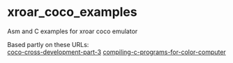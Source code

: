 # xroar_coco_examples
Asm and C examples for xroar coco emulator

Based partly on these URLs:<br>
[coco-cross-development-part-3](https://www.vintageisthenewold.com/coco-cross-development-part-3)
[compiling-c-programs-for-color-computer](https://nowhereman999.wordpress.com/2016/11/08/compiling-c-programs-for-the-old-radio-shack-trs-80-color-computer-running-under-rsdos-using-macos-or-linux/)
